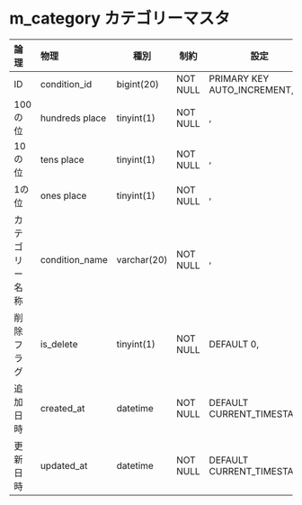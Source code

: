 # m_category カテゴリーマスタ

| 論理           | 物理           | 種別        | 制約     | 設定                        | 備考 |
|:-------------- |:-------------- | ----------- | -------- | --------------------------- | ---- |
| ID             | condition_id   | bigint(20)  | NOT NULL | PRIMARY KEY AUTO_INCREMENT, |      |
| 100の位        | hundreds place | tinyint(1)  | NOT NULL | ,                           |      |
| 10の位         | tens place     | tinyint(1)  | NOT NULL | ,                           |      |
| 1の位          | ones place     | tinyint(1)  | NOT NULL | ,                           |      |
| カテゴリー名称 | condition_name | varchar(20) | NOT NULL | ,                           |      |
| 削除フラグ     | is_delete      | tinyint(1)  | NOT NULL | DEFAULT 0,                  |      |
| 追加日時       | created_at     | datetime    | NOT NULL | DEFAULT CURRENT_TIMESTAMP,  |      |
| 更新日時       | updated_at     | datetime    | NOT NULL | DEFAULT CURRENT_TIMESTAMP   |      |
